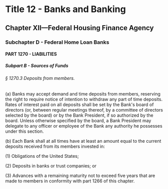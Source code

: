 
# Title 12 - Banks and Banking
## Chapter XII—Federal Housing Finance Agency
### Subchapter D - Federal Home Loan Banks
#### PART 1270 - LIABILITIES
##### Subpart B - Sources of Funds
###### § 1270.3 Deposits from members.

(a) Banks may accept demand and time deposits from members, reserving the right to require notice of intention to withdraw any part of time deposits. Rates of interest paid on all deposits shall be set by the Bank's board of directors (or, between regular meetings thereof, by a committee of directors selected by the board) or by the Bank President, if so authorized by the board. Unless otherwise specified by the board, a Bank President may delegate to any officer or employee of the Bank any authority he possesses under this section.

(b) Each Bank shall at all times have at least an amount equal to the current deposits received from its members invested in:

(1) Obligations of the United States;

(2) Deposits in banks or trust companies; or

(3) Advances with a remaining maturity not to exceed five years that are made to members in conformity with part 1266 of this chapter.
